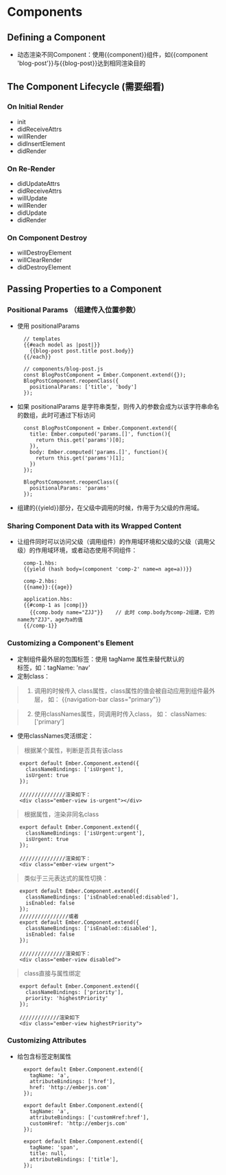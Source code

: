 # Components

## Defining a Component
- 动态渲染不同Component：使用{{component}}组件，如{{component 'blog-post'}}与{{blog-post}}达到相同渲染目的

## The Component Lifecycle (需要细看)
### On Initial Render
- init
- didReceiveAttrs
- willRender
- didInsertElement
- didRender

### On Re-Render
- didUpdateAttrs
- didReceiveAttrs
- willUpdate
- willRender
- didUpdate
- didRender

### On Component Destroy
- willDestroyElement
- willClearRender
- didDestroyElement

## Passing Properties to a Component
### Positional Params （组建传入位置参数）
- 使用 positionalParams

        // templates
        {{#each model as |post|}}
          {{blog-post post.title post.body}}
        {{/each}}

        // components/blog-post.js
        const BlogPostComponent = Ember.Component.extend({});
        BlogPostComponent.reopenClass({
          positionalParams: ['title', 'body']
        });

- 如果 positionalParams 是字符串类型，则传入的参数会成为以该字符串命名的数组，此时可通过下标访问

        const BlogPostComponent = Ember.Component.extend({
          title: Ember.computed('params.[]', function(){
            return this.get('params')[0];
          }),
          body: Ember.computed('params.[]', function(){
            return this.get('params')[1];
          })
        });

        BlogPostComponent.reopenClass({
          positionalParams: 'params'
        });

- 组建的{{yield}}部分，在父级中调用的时候，作用于为父级的作用域。

### Sharing Component Data with its Wrapped Content
- 让组件同时可以访问父级（调用组件）的作用域环境和父级的父级（调用父级）的作用域环境，或者动态使用不同组件：

        comp-1.hbs:
        {{yield (hash body=(component 'comp-2' name=n age=a))}}

        comp-2.hbs:
        {{name}}:{{age}}

        application.hbs:
        {{#comp-1 as |comp|}}
          {{comp.body name="ZJJ"}}    // 此时 comp.body为comp-2组建，它的name为"ZJJ"，age为a的值
        {{/comp-1}}

### Customizing a Component's Element
- 定制组件最外层的包围标签：使用 tagName 属性来替代默认的<div>标签，如：tagName: 'nav'
- 定制class：
> 1. 调用的时候传入 class属性，class属性的值会被自动应用到组件最外层， 如： {{navigation-bar class="primary"}}

> 2. 使用classNames属性，同调用时传入class， 如： classNames: ['primary']

- 使用classNames灵活绑定：
> 根据某个属性，判断是否具有该class

        export default Ember.Component.extend({
          classNameBindings: ['isUrgent'],
          isUrgent: true
        });

        ///////////////渲染如下：
        <div class="ember-view is-urgent"></div>

> 根据属性，渲染非同名class

        export default Ember.Component.extend({
          classNameBindings: ['isUrgent:urgent'],
          isUrgent: true
        });

        ///////////////渲染如下：
        <div class="ember-view urgent">

> 类似于三元表达式的属性切换：

        export default Ember.Component.extend({
          classNameBindings: ['isEnabled:enabled:disabled'],
          isEnabled: false
        });        
        ////////////////或者
        export default Ember.Component.extend({
          classNameBindings: ['isEnabled::disabled'],
          isEnabled: false
        });

        ///////////////渲染如下：
        <div class="ember-view disabled">

> class直接与属性绑定      

        export default Ember.Component.extend({
          classNameBindings: ['priority'],
          priority: 'highestPriority'
        });

        /////////////渲染如下
        <div class="ember-view highestPriority">

### Customizing Attributes
- 给包含标签定制属性

        export default Ember.Component.extend({
          tagName: 'a',
          attributeBindings: ['href'],
          href: 'http://emberjs.com'
        });

        export default Ember.Component.extend({
          tagName: 'a',
          attributeBindings: ['customHref:href'],
          customHref: 'http://emberjs.com'
        });

        export default Ember.Component.extend({
          tagName: 'span',
          title: null,
          attributeBindings: ['title'],
        });
